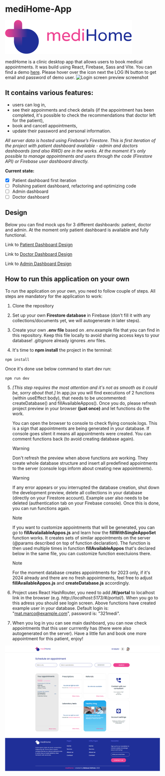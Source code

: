 # mediHome-App

![Application logo](images/logo-mediHome-small.svg)

mediHome is a clinic desktop app that allows users to book medical appointments. It was build using React, Firebase, Sass and Vite. You can find a demo [here](https://medihome111.netlify.app/#/portal). Please hover over the icon next the LOG IN button to get email and password of demo user.
![Login screen preview screenshot](login.png)

## It contains various features:

- users can log in,
- see their appoinments and check details (if the appointment has been completed, it's possible to check the recommendations that doctor left for the patient),
- book and cancell appointments,
- update their password and personal information.

_All server data is hosted using Firebase’s Firestore. This is first iteration of the project with patient dashboard available - admin and doctors dashboards (and also RWD) are in the works. At the moment it's only possible to manage appointments and users through the code (Firestore API) or Firebase user dashboard directly._

**Current state:**

- [x] Patient dashboard first iteration
- [ ] Polishing patient dashboard, refactoring and optimizing code
- [ ] Admin dashboard
- [ ] Doctor dashboard

## Design

Below you can find mock ups for 3 different dashboards: patient, doctor and admin. At the moment only patient dashboard is available and fully functional.

Link to [Patient Dashboard Design](https://xd.adobe.com/view/c4e766c5-ed9d-4288-bb68-28f81215e99a-91b4/)

Link to [Doctor Dashboard Design](https://xd.adobe.com/view/89d1a1ea-2062-480c-a126-6c6f6e8d0709-dc82/)

Link to [Admin Dashboard Design](https://xd.adobe.com/view/0bba04bf-2fe9-4e81-bcbf-cbb93090a705-5ee9/)

## How to run this application on your own

To run the application on your own, you need to follow couple of steps. All steps are mandatory for the application to work:

1. Clone the repository

2. Set up your own **Firestore database** in Firebase (don't fill it with any collections/documents yet, we will autogenerate in later steps).

3. Create your own **.env file** based on .env.example file that you can find in this repository. Keep this file locally to avoid sharing access keys to your database! .gitignore already ignores .env files.

4. It's time to **npm install** the project in the terminal:

```
npm install
```

Once it's done use below command to start dev run:

```
npm run dev
```

5. _[This step requires the most attention and it's not as smooth as it could be, sorry about that.]_ In app.jsx you will find executions of 2 functions (within useEffect body), that needs to be uncommented: createDatabase() and fillAvailableAppos(). Once you do, please refresh project preview in your browser **(just once)** and let functions do the work.

   You can open the browser to console to check flying console.logs. This is a sign that appointments are being generated in your database. If console goes silent it means all appointments were created. You can comment functions back (to avoid creating database again).

   > [!WARNING]
   > Don't refresh the preview when above functions are working. They create whole database structure and insert all predefined appointments to the server (console logs inform about creating new appointments).

   > [!WARNING]
   > If any error appears or you interrupted the database creation, shut down the development preview, delete all collections in your database (directly on your Firestore account). Example user also needs to be deleted (authentication tab on your Firebase console). Once this is done, you can run functions again.

   > [!NOTE]
   > If you want to customize appointments that will be generated, you can go to **fillAvalailableAppos.js** and learn how the **fillWithSingleAppoSet** function works. It creates sets of similar appointments on the server (@params described on top of function declaration). The function is then used multiple times in function **fillAvailableAppos** that's declared below in the same file, you can customize function exectuions there.

   > [!NOTE]
   > For the moment database creates appointments for 2023 only, if it's 2024 already and there are no fresh appointments, feel free to adjust **fillAvailableAppos.js** and **createDatabase.js** accordingly.

6. Project uses React HashRouter, you need to add **/#/portal** to localhost link in the browser (e.g. _http://localhost:5173/#/portal/_). When you go to this adress you should see login screen. Above functions have created example user in your database. Default login is: "mat.marco@example.com", password is: "321medi".

7. When you log in you can see main dashboard, you can now check appointments that this user currrently has (there were also autogenerated on the server). Have a little fun and book one more appointment for this patient, enjoy!

![Screenshot of application main view](images/dashboard_preview_scr.png)
